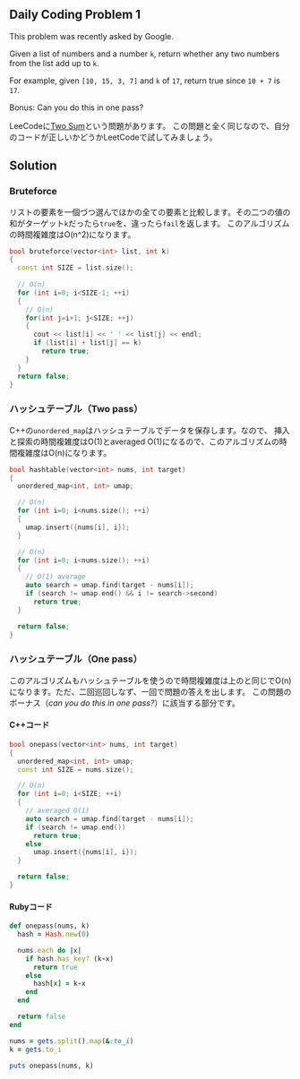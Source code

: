 ## Daily Coding Problem 1

This problem was recently asked by Google.

Given a list of numbers and a number `k`, return whether any two numbers from the list add up to `k`.

For example, given `[10, 15, 3, 7]` and `k` of `17`, return true since `10 + 7` is `17`.

Bonus: Can you do this in one pass?

<div class="divider"></div>

LeeCodeに[Two Sum](https://leetcode.com/problems/two-sum/submissions/)という問題があります。
この問題と全く同じなので、自分のコードが正しいかどうかLeetCodeで試してみましょう。

## Solution

### Bruteforce

リストの要素を一個づつ選んでほかの全ての要素と比較します。その二つの値の和がターゲット`k`だったら`true`を、違ったら`fail`を返します。
このアルゴリズムの時間複雑度はO(n^2)になります。　

```cpp
bool bruteforce(vector<int> list, int k)
{
  const int SIZE = list.size();
  
  // O(n)
  for (int i=0; i<SIZE-1; ++i)
  {
    // O(n)
    for(int j=i+1; j<SIZE; ++j) 
    {
      cout << list[i] << ' ' << list[j] << endl;
      if (list[i] + list[j] == k)
        return true;
    }
  }
  return false;
}
```

### ハッシュテーブル（Two pass）

C++の`unordered_map`はハッシュテーブルでデータを保存します。なので、 挿入と探索の時間複雑度はO(1)とaveraged O(1)になるので、このアルゴリズムの時間複雑度はO(n)になります。

```cpp
bool hashtable(vector<int> nums, int target)
{
  unordered_map<int, int> umap; 

  // O(n)
  for (int i=0; i<nums.size(); ++i)
  {
    umap.insert({nums[i], i});
  }

  // O(n)
  for (int i=0; i<nums.size(); ++i)
  {
    // O(1) average
    auto search = umap.find(target - nums[i]);
    if (search != umap.end() && i != search->second) 
      return true;
  }

  return false;
}
```

### ハッシュテーブル（One pass）

このアルゴリズムもハッシュテーブルを使うので時間複雑度は上のと同じでO(n)になります。ただ、二回巡回しなず、一回で問題の答えを出します。
この問題のボーナス（<i>can you do this in one pass?</i>）に該当する部分です。

#### C++コード

```cpp 
bool onepass(vector<int> nums, int target)
{
  unordered_map<int, int> umap;
  const int SIZE = nums.size();

  // O(n)
  for (int i=0; i<SIZE; ++i)
  {
    // averaged O(1)
    auto search = umap.find(target - nums[i]);
    if (search != umap.end())
      return true;
    else 
      umap.insert({nums[i], i});
  }

  return false;
}
```

#### Rubyコード

```rb
def onepass(nums, k)
  hash = Hash.new(0)

  nums.each do |x|
    if hash.has_key? (k-x)
      return true
    else
      hash[x] = k-x
    end
  end

  return false
end

nums = gets.split().map(&:to_i)
k = gets.to_i

puts onepass(nums, k)
```